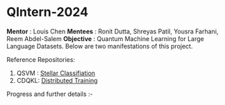 # QIntern-2024

**Mentor** : Louis Chen
**Mentees** : Ronit Dutta, Shreyas Patil, Yousra Farhani, Reem Abdel-Salem
**Objective** : Quantum Machine Learning for Large Language Datasets. Below are two manifestations of this project.

Reference Repositories: 
1. QSVM : [Stellar Classifiation](https://github.com/Louisanity/Durchmusterung/tree/main)
2. CDQKL: [Distributed Training](https://github.com/Leisurivan/CDQKL)

Progress and further details :-
